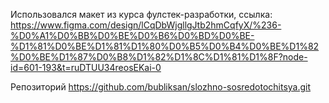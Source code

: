 Использовался макет из курса фулстек-разработки, ссылка:
https://www.figma.com/design/lCqDbWjgllgJtb2hmCqfyX/%236-%D0%A1%D0%BB%D0%BE%D0%B6%D0%BD%D0%BE-%D1%81%D0%BE%D1%81%D1%80%D0%B5%D0%B4%D0%BE%D1%82%D0%BE%D1%87%D0%B8%D1%82%D1%8C%D1%81%D1%8F?node-id=601-193&t=ruDTUU34reosEKai-0

Репозиторий https://github.com/bubliksan/slozhno-sosredotochitsya.git